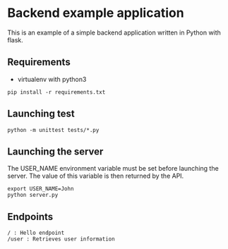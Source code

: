 # Backend example application

This is an example of a simple backend application written in Python with flask.

## Requirements

- virtualenv with python3

```
pip install -r requirements.txt
```

## Launching test

```
python -m unittest tests/*.py
```

## Launching the server

The USER_NAME environment variable must be set before launching the server.
The value of this variable is then returned by the API.

```
export USER_NAME=John
python server.py
```

## Endpoints

```
/ : Hello endpoint
/user : Retrieves user information
```
